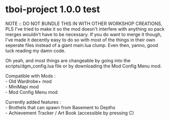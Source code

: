 # tboi-project																					1.0.0 test

NOTE :: DO NOT BUNDLE THIS IN WITH OTHER WORKSHOP CREATIONS, PLS
I've tried to make it so the mod doesn't interfere with anything so pack merges wouldn't have to be necessary.
If you do want to merge it though, I've made it decently easy to do so with most of the things in their
own seperate files instead of a giant main.lua clump. Even then, yanno, good luck reading my damn code.

Oh yeah, and most things are changeable by going into the scripts/dgm_config.lua file or by downloading
the Mod Config Menu mod.



Compatible with Mods : </br>
	- Old Wardrobe+ mod </br>
	- MiniMapi mod </br>
	- Mod Config Menu mod </br>
	
Currently added features : </br>
	- Brothels that can spawn from Basement to Depths </br>
	- Achievement Tracker / Art Book (accessible by pressing C) </br>
